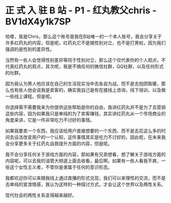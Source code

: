 # 正 式 入 驻 B 站 - P1 - 红丸教父chris - BV1dX4y1k7SP

哈喽，我是Chris，那么这个账号是我在B站唯一的一个本人账号，我会分享关于许多红药丸的内容，但是呢，红药丸它不是搞性别对立，也不是打男权，因为我们强调的是性别的差异性。

当然有一些人会觉得性别差异等同于性别对立，那么这个仅代表你的个人观点，不代表红药丸的观点，其次呢，我是不搞任何的微信社群，QQ社群，以及任何形式的社群。

因为我认为男人他应该在自己的生活现实当中去各自为战，而不是去抱团取暖，那么也有些人他会说我是卖客的，确实我自己是有在接线上咨询，线下培训，以及做一些线上课程，但是呢。

你选择需不需要我来为你提供这些帮助是你的自由，我讲红药丸并不是为了去营销这些内容，因为如果我只是单纯的为了卖客赚钱，其实讲红药丸从一个市场商业的角度来讲，它是一件非常吃力不讨好的事情。

如果我要卖一个东西，我应该给用户直接想要的一个东西，而不是去花这么多的时间去设法改变用户的一个认知，这件事情其实是吃力不讨好的，因此呢，在未来我会分享更多关于红药丸自我提升方面的内容，但是呢。

我不会分享任何关于游戏方面的内容，那如果有兄弟想看，想了解关于游戏方面的内容呢，可以去我的油管大频道上面去收看，最后啊，如果有一些人看我不爽，一些这个女性主义者，不管你是隶属于任何的意识形态。

我都欢迎你可以来跟我线上通过直播的形式兑现，我们可以来理性的交流，而不是去单纯的宣泄情感，我认为这样的一种探讨方式，才会让这个世界以及两性关系。

现代社会的两性关系变得越来越好。